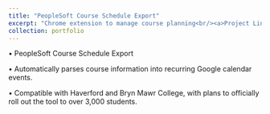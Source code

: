 ```yaml
---
title: "PeopleSoft Course Schedule Export"
excerpt: "Chrome extension to manage course planning<br/><a>Project Link</a href="https://chrome.google.com/webstore/detail/peoplesoft-course-schedul/oikoejjokalkhgedbkjbfcjdpgemdlnb"><br/>Status: Completed<br/><img src='https://lh3.googleusercontent.com/4_JKaoT_y1pj47keu5-2_gzb2fHyki4bf9Bwk41CheEzKNWy44bQYSKXlRG9ZR3kT2a7-jyLJ-0=w640-h400-e365-rj-sc0x00ffffff' width="50%" height="50%">"
collection: portfolio
---
```


• PeopleSoft Course Schedule Export

• Automatically parses course information into recurring Google calendar events.

• Compatible with Haverford and Bryn Mawr College, with plans to officially roll out the tool to over 3,000 students.
